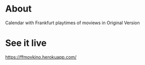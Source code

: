 # About
Calendar with Frankfurt playtimes of moviews in Original Version

# See it live
https://ffmovkino.herokuapp.com/